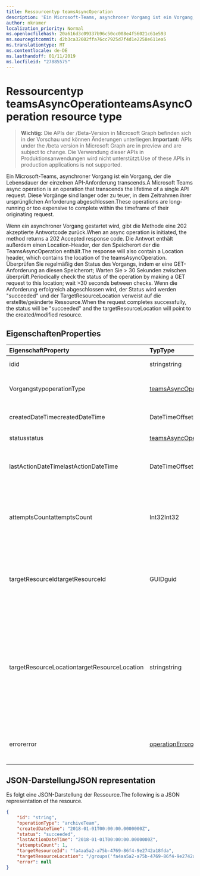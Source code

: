```yaml
---
title: Ressourcentyp teamsAsyncOperation
description: 'Ein Microsoft-Teams, asynchroner Vorgang ist ein Vorgang, der die Lebensdauer der einzelnen API-Anforderung transcends. '
author: nkramer
localization_priority: Normal
ms.openlocfilehash: 20a616d3c09337b96c50cc008e4f56021c61e593
ms.sourcegitcommit: d2b3ca32602ffa76cc7925d7f4d1e2258e611ea5
ms.translationtype: MT
ms.contentlocale: de-DE
ms.lasthandoff: 01/11/2019
ms.locfileid: "27885575"
---
```

# <a name="teamsasyncoperation-resource-type"></a><span data-ttu-id="05eb5-103">Ressourcentyp teamsAsyncOperation</span><span class="sxs-lookup"><span data-stu-id="05eb5-103">teamsAsyncOperation resource type</span></span>

> <span data-ttu-id="05eb5-104">**Wichtig:** Die APIs der /Beta-Version in Microsoft Graph befinden sich in der Vorschau und können Änderungen unterliegen.</span><span class="sxs-lookup"><span data-stu-id="05eb5-104">**Important:** APIs under the /beta version in Microsoft Graph are in preview and are subject to change.</span></span> <span data-ttu-id="05eb5-105">Die Verwendung dieser APIs in Produktionsanwendungen wird nicht unterstützt.</span><span class="sxs-lookup"><span data-stu-id="05eb5-105">Use of these APIs in production applications is not supported.</span></span>

<span data-ttu-id="05eb5-106">Ein Microsoft-Teams, asynchroner Vorgang ist ein Vorgang, der die Lebensdauer der einzelnen API-Anforderung transcends.</span><span class="sxs-lookup"><span data-stu-id="05eb5-106">A Microsoft Teams async operation is an operation that transcends the lifetime of a single API request.</span></span> <span data-ttu-id="05eb5-107">Diese Vorgänge sind langer oder zu teuer, in dem Zeitrahmen ihrer ursprünglichen Anforderung abgeschlossen.</span><span class="sxs-lookup"><span data-stu-id="05eb5-107">These operations are long-running or too expensive to complete within the timeframe of their originating request.</span></span>

<span data-ttu-id="05eb5-108">Wenn ein asynchroner Vorgang gestartet wird, gibt die Methode eine 202 akzeptierte Antwortcode zurück.</span><span class="sxs-lookup"><span data-stu-id="05eb5-108">When an async operation is initiated, the method returns a 202 Accepted response code.</span></span> <span data-ttu-id="05eb5-109">Die Antwort enthält außerdem einen Location-Header, der den Speicherort der die TeamsAsyncOperation enthält.</span><span class="sxs-lookup"><span data-stu-id="05eb5-109">The response will also contain a Location header, which contains the location of the teamsAsyncOperation.</span></span> <span data-ttu-id="05eb5-110">Überprüfen Sie regelmäßig den Status des Vorgangs, indem er eine GET-Anforderung an diesen Speicherort; Warten Sie > 30 Sekunden zwischen überprüft.</span><span class="sxs-lookup"><span data-stu-id="05eb5-110">Periodically check the status of the operation by making a GET request to this location; wait >30 seconds between checks.</span></span>
<span data-ttu-id="05eb5-111">Wenn die Anforderung erfolgreich abgeschlossen wird, der Status wird werden "succeeded" und der TargetResourceLocation verweist auf die erstellte/geänderte Ressource.</span><span class="sxs-lookup"><span data-stu-id="05eb5-111">When the request completes successfully, the status will be "succeeded" and the targetResourceLocation will point to the created/modified resource.</span></span>

## <a name="properties"></a><span data-ttu-id="05eb5-112">Eigenschaften</span><span class="sxs-lookup"><span data-stu-id="05eb5-112">Properties</span></span>

| <span data-ttu-id="05eb5-113">Eigenschaft</span><span class="sxs-lookup"><span data-stu-id="05eb5-113">Property</span></span> | <span data-ttu-id="05eb5-114">Typ</span><span class="sxs-lookup"><span data-stu-id="05eb5-114">Type</span></span>   | <span data-ttu-id="05eb5-115">Beschreibung</span><span class="sxs-lookup"><span data-stu-id="05eb5-115">Description</span></span> |
|:---------------|:--------|:----------|
|<span data-ttu-id="05eb5-116">id</span><span class="sxs-lookup"><span data-stu-id="05eb5-116">id</span></span>|<span data-ttu-id="05eb5-117">string</span><span class="sxs-lookup"><span data-stu-id="05eb5-117">string</span></span> |<span data-ttu-id="05eb5-118">Eindeutige Vorgangs-Id.</span><span class="sxs-lookup"><span data-stu-id="05eb5-118">Unique operation id.</span></span>|
|<span data-ttu-id="05eb5-119">Vorgangstyp</span><span class="sxs-lookup"><span data-stu-id="05eb5-119">operationType</span></span>|[<span data-ttu-id="05eb5-120">teamsAsyncOperationType</span><span class="sxs-lookup"><span data-stu-id="05eb5-120">teamsAsyncOperationType</span></span>](teamsasyncoperationtype.md) |<span data-ttu-id="05eb5-121">Gibt an, welche Art von Vorgang beschrieben wird.</span><span class="sxs-lookup"><span data-stu-id="05eb5-121">Denotes which type of operation is being described.</span></span>|
|<span data-ttu-id="05eb5-122">createdDateTime</span><span class="sxs-lookup"><span data-stu-id="05eb5-122">createdDateTime</span></span>|<span data-ttu-id="05eb5-123">DateTimeOffset</span><span class="sxs-lookup"><span data-stu-id="05eb5-123">DateTimeOffset</span></span> |<span data-ttu-id="05eb5-124">Die Uhrzeit der Erstellung des Vorgangs.</span><span class="sxs-lookup"><span data-stu-id="05eb5-124">Time when the operation was created.</span></span>|
|<span data-ttu-id="05eb5-125">status</span><span class="sxs-lookup"><span data-stu-id="05eb5-125">status</span></span>|[<span data-ttu-id="05eb5-126">teamsAsyncOperationStatus</span><span class="sxs-lookup"><span data-stu-id="05eb5-126">teamsAsyncOperationStatus</span></span>](teamsasyncoperationstatus.md)| <span data-ttu-id="05eb5-127">Ausführungsstatus.</span><span class="sxs-lookup"><span data-stu-id="05eb5-127">Operation status.</span></span>|
|<span data-ttu-id="05eb5-128">lastActionDateTime</span><span class="sxs-lookup"><span data-stu-id="05eb5-128">lastActionDateTime</span></span>|<span data-ttu-id="05eb5-129">DateTimeOffset</span><span class="sxs-lookup"><span data-stu-id="05eb5-129">DateTimeOffset</span></span> |<span data-ttu-id="05eb5-130">Zeitpunkt, wann die asynchrone Operation zuletzt aktualisiert wurde.</span><span class="sxs-lookup"><span data-stu-id="05eb5-130">Time when the async operation was last updated.</span></span>|
|<span data-ttu-id="05eb5-131">attemptsCount</span><span class="sxs-lookup"><span data-stu-id="05eb5-131">attemptsCount</span></span>|<span data-ttu-id="05eb5-132">Int32</span><span class="sxs-lookup"><span data-stu-id="05eb5-132">Int32</span></span>|<span data-ttu-id="05eb5-133">Anzahl der Häufigkeit, mit die der Vorgang versucht wurde, vor der erfolgreichen oder fehlgeschlagenen markiert werden.</span><span class="sxs-lookup"><span data-stu-id="05eb5-133">Number of times the operation was attempted before being marked successful or failed.</span></span>|
|<span data-ttu-id="05eb5-134">targetResourceId</span><span class="sxs-lookup"><span data-stu-id="05eb5-134">targetResourceId</span></span>|<span data-ttu-id="05eb5-135">GUID</span><span class="sxs-lookup"><span data-stu-id="05eb5-135">guid</span></span> |<span data-ttu-id="05eb5-136">Die ID des Objekts, das erstellt oder aufgrund dieses asynchronen Vorgangs, in der Regel ein [Team](../resources/team.md)geändert hat.</span><span class="sxs-lookup"><span data-stu-id="05eb5-136">The ID of the object that's created or modified as result of this async operation, typically a [team](../resources/team.md).</span></span>|
|<span data-ttu-id="05eb5-137">targetResourceLocation</span><span class="sxs-lookup"><span data-stu-id="05eb5-137">targetResourceLocation</span></span>|<span data-ttu-id="05eb5-138">string</span><span class="sxs-lookup"><span data-stu-id="05eb5-138">string</span></span>|<span data-ttu-id="05eb5-139">Die Position des Objekts, das erstellt oder aufgrund dieses asynchronen Vorgangs geändert hat.</span><span class="sxs-lookup"><span data-stu-id="05eb5-139">The location of the object that's created or modified as result of this async operation.</span></span> <span data-ttu-id="05eb5-140">Diese URL sollte als ein nicht transparenter Wert behandelt und nicht in ihre Pfadkomponenten analysiert werden.</span><span class="sxs-lookup"><span data-stu-id="05eb5-140">This URL should be treated as an opaque value and not parsed into its component paths.</span></span>|
|<span data-ttu-id="05eb5-141">error</span><span class="sxs-lookup"><span data-stu-id="05eb5-141">error</span></span>|[<span data-ttu-id="05eb5-142">operationError</span><span class="sxs-lookup"><span data-stu-id="05eb5-142">operationError</span></span>](operationerror.md)|<span data-ttu-id="05eb5-143">Alle Fehler, die bewirkt, dass die asynchrone Operation ein Fehler auftritt.</span><span class="sxs-lookup"><span data-stu-id="05eb5-143">Any error that causes the async operation to fail.</span></span>|

## <a name="json-representation"></a><span data-ttu-id="05eb5-144">JSON-Darstellung</span><span class="sxs-lookup"><span data-stu-id="05eb5-144">JSON representation</span></span>

<span data-ttu-id="05eb5-145">Es folgt eine JSON-Darstellung der Ressource.</span><span class="sxs-lookup"><span data-stu-id="05eb5-145">The following is a JSON representation of the resource.</span></span>

<!-- {
  "blockType": "resource",
  "keyProperty": "id",
  "@odata.type": "microsoft.graph.teamsasyncoperation"
}-->

```json
{
    "id": "string",
    "operationType": "archiveTeam",
    "createdDateTime": "2018-01-01T00:00:00.0000000Z",
    "status": "succeeded",
    "lastActionDateTime": "2018-01-01T00:00:00.0000000Z",
    "attemptsCount": 1,
    "targetResourceId": "fa4aa5a2-a75b-4769-86f4-9e2742a18fda",
    "targetResourceLocation": "/groups('fa4aa5a2-a75b-4769-86f4-9e2742a18fda')/team",
    "error": null
}
```

<!-- uuid: 20fd7863-9545-40d4-ae8f-fee2d115a690
2015-10-25 14:57:30 UTC -->
<!-- {
  "type": "#page.annotation",
  "description": "teams async operation resource",
  "keywords": "",
  "section": "documentation",
  "tocPath": ""
}-->
